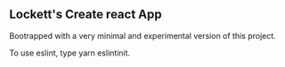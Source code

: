 ## Lockett's Create react App

  Bootrapped with a very minimal and experimental version of this project. 
  
  To use eslint, type yarn eslintinit.
  